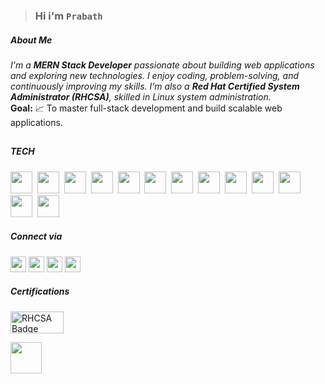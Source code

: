 

> ### Hi i'm  `Prabath`  


#####  About Me
_I'm a **MERN Stack Developer** passionate about building web applications and exploring new technologies. I enjoy coding, problem-solving, and continuously improving my skills. I’m also a ***Red Hat Certified  System Administrator (RHCSA)***, skilled in Linux system administration._  
**Goal:** 📈 To master full-stack development and build scalable web applications.

##


##### TECH
<img width="35" height="35" src="https://cdn-icons-png.flaticon.com/128/5968/5968292.png" />&nbsp;
<img width="35" height="35" src="https://cdn-icons-png.flaticon.com/128/1126/1126012.png" />&nbsp;
<img width="35" height="35" src="https://media.licdn.com/dms/image/v2/C4D0BAQFKe8PwqzyHyA/company-logo_200_200/company-logo_200_200/0/1635171226992/mongodbinc_logo?e=2147483647&v=beta&t=JaE0WVXGk0By3HKxPfJ37mMaXctYjXbXF_2KS6qe1Xo" />&nbsp;
<img width="35" height="35" src="https://logowik.com/content/uploads/images/express-js1720895496.logowik.com.webp" />&nbsp;
<img width="35" height="35" src="https://cdn-icons-png.flaticon.com/128/5968/5968322.png" />&nbsp;
<img width="35" height="35" src="https://img.icons8.com/color/512/ejs.png" />&nbsp;
<img width="35" height="35" src="https://cdn-icons-png.flaticon.com/128/1051/1051277.png" />&nbsp;
<img width="35" height="35" src="https://cdn-icons-png.flaticon.com/128/732/732190.png" />&nbsp;
<img width="35" height="35" src="https://cdn-icons-png.flaticon.com/128/15484/15484297.png" />&nbsp;
<img width="35" height="35" src="https://cdn-icons-png.flaticon.com/128/5968/5968672.png" />&nbsp;
<img width="35" height="35" src="https://encrypted-tbn0.gstatic.com/images?q=tbn:ANd9GcTeKPw4CK4jcH7udsFHZdiB3iIOuI3fUCsxUZosXy4Y1yd25NA-dzCBPrSDIhg1BwObl3w&usqp=CAU" />&nbsp;
<img width="35" height="35" src="https://cdn-icons-png.flaticon.com/128/6124/6124995.png" />&nbsp;
<img width="35" height="35" src="https://cdn-icons-png.flaticon.com/128/5968/5968896.png" />



##### Connect via

<a href="https://www.linkedin.com/in/prabath77/"><img width="25" height="25" src="https://cdn-icons-png.flaticon.com/128/2504/2504923.png"/></a>  <a href="https://craftedbyprabath.vercel.app/"><img width="25" height="25" src="https://cdn-icons-png.flaticon.com/128/15831/15831831.png"/></a>  <a href="https://www.instagram.com/sethuramxn/"><img width="25" height="25" src="https://cdn-icons-png.flaticon.com/128/15713/15713420.png"/></a> <a href="mailto:prabathunni826@gmail.com"><img width="25" height="25" src="https://cdn-icons-png.flaticon.com/128/732/732200.png"/></a> 





##### Certifications

<a href="https://www.credly.com/badges/878e3501-7a75-42d4-9c69-cf0ad3222013/linked_in_profile" target="_blank"><img src="https://encrypted-tbn0.gstatic.com/images?q=tbn:ANd9GcRMJWYD38ldjVgeTVb6QBQeTWuE5i-cWCP-Lg&s" width="85" height="35" alt="RHCSA Badge" /></a>



<img width="50" height="50" src="https://i.pinimg.com/originals/63/85/51/638551f535fa0c0fdbcb72da36bd7025.gif" />


